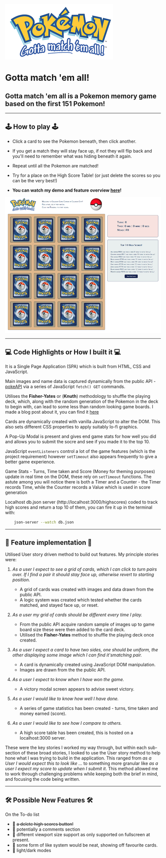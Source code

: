 ![Gotta match 'em all! logo](./assets/pokemonMatchGameLogo.png "Gotta Match 'em All!") 
# Gotta match 'em all!

Gotta match 'em all is a Pokemon memory game based on the first 151 Pokemon!  
---
---



## 🕹️ How to play 🕹️

- Click a card to see the Pokemon beneath, then click another.

- If you get a match they will stay face up, if not they will flip back and you'll need to remember what was hiding beneath it again. 

- Repeat until all the Pokemon are matched! 

- Try for a place on the High Score Table! (or just delete the scores so you can be the very best!)

- **You can watch my demo and feature overview [here](https://youtu.be/XahAjWituPo)!**

![gameboard](./assets/gameboardsmaller.png "The Game Board") 

---


## 💻 Code Highlights or How I built it 💻


It is a Single Page Application (SPA) which is built from HTML, CSS and JavaScript.

Main images and name data is captured dynamically from the public API - [pokeAPI](https://pokeapi.co) via a series of JavaScript `fetch() GET` commands.

Utilises the **Fisher-Yates** or (**Knuth**) methodology to shuffle the playing deck, which, along with the random generation of the Pokemon in the deck to begin with, can lead to some less than random looking game boards. I made a blog post about it, you can find it [here](https://alexa-b.medium.com/)

Cards are dynamically created with vanilla JavaScript to alter the DOM. This also sets different CSS properties to apply suitably lo-fi graphics.

A Pop-Up Modal is present and gives end game stats for how well you did and allows you to submit the socre and see if you made it to the top 10.

JavaScript `eventListeners` control a lot of the game features (which is the project requirement) however `setTimeout` also appears frequently to give a better game experience.

Game Stats - Turns, Time taken and Score (Money for theming purposes) update in real time on the DOM, these rely on `setTimeout` functions. The astute among you will notice there is both a Timer and a Counter - the Timer records Time, while the Counter records a Value which is used in score generation 

Localhost db.json server (http://localhost:3000/highscores) coded to track high scores and return a top 10 of them, you can fire it up in the terminal with: 

```bash
    json-server --watch db.json
```

--- 

## 🥳 Feature implementation 🥳

Utilised User story driven method to build out features. My principle stories were:

1. _As a user I expect to see a grid of cards, which I can click to turn pairs over. If I find a pair it should stay face up, otherwise revert to starting position._
    * A grid of cards was created with images and data drawn from the public API. 
    * A logic system was created which tested whether the cards matched, and stayed face up, or reset.

2. _As a user my grid of cards should be different every time I play._
    * From the public API acquire random sample of images up to game board size these were then added to the card deck. 
    * Utilised the **Fisher-Yates** method to shuffle the playing deck once created. 
    
3. _As a user I expect a card to have two sides, one should be uniform, the other displaying some image which I can find it'smatching pair._
    * A card is dynamically created using JavaScript DOM manipulation. 
    * Images are drawn from the the public API.

4. _As a user I expect to know when I have won the game._
    * A victory modal screen appears to advise sweet victory.

5. _As a user I would like to know how well I have done._ 
    * A series of game statistics has been created - turns, time taken and money earned (score).

6. _As a user I would like to see how I compare to others._
    * A high score table has been created, this is hosted on a localhost:3000 server.

These were the key stories I worked my way through, but within each sub-section of these broad stories, I looked to use the User story method to help hone what I was trying to build in the application. This ranged from _as a User I would expect this to look like ..._ to something more granular like _as a user I expect my score to update when I submit it_. This method allowed me to work through challenging problems while keeping both the brief in mind, and focusing the code being written.  

---
## 🛠️ Possible New Features 🛠️

On the To-do list
- 🧰 ~~a delete high scores button!~~
- 🧰 potentially a comments section
- 🧰 different viewport size support as only supported on fullscreen at present.
- 🧰 some form of like system would be neat, showing off favourite cards. 
- 🧰 light/dark modes


